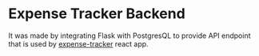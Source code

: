 # Expense Tracker Backend

It was made by integrating Flask with PostgresQL to provide API endpoint that is used by [expense-tracker](https://github.com/aldinoanggawan/expense-tracker-redux) react app.
